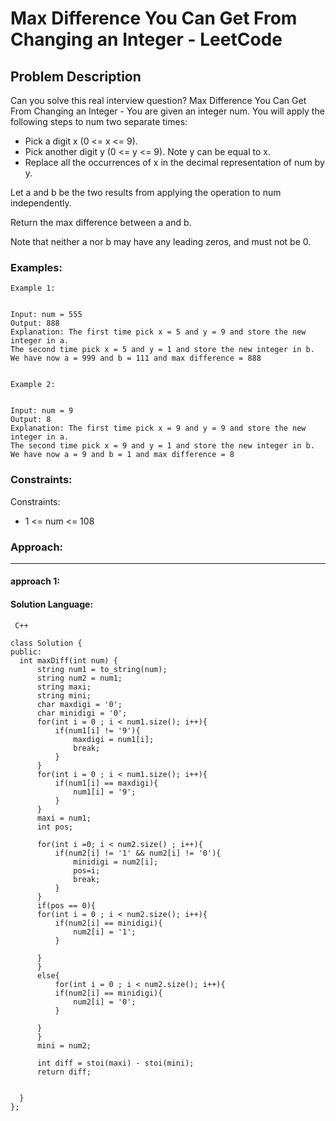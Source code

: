 # Max Difference You Can Get From Changing an Integer - LeetCode
  
  ## Problem Description
  
  Can you solve this real interview question? Max Difference You Can Get From Changing an Integer - You are given an integer num. You will apply the following steps to num two separate times:

 * Pick a digit x (0 <= x <= 9).
 * Pick another digit y (0 <= y <= 9). Note y can be equal to x.
 * Replace all the occurrences of x in the decimal representation of num by y.

Let a and b be the two results from applying the operation to num independently.

Return the max difference between a and b.

Note that neither a nor b may have any leading zeros, and must not be 0.
  
  ### Examples:
  ```
  Example 1:


Input: num = 555
Output: 888
Explanation: The first time pick x = 5 and y = 9 and store the new integer in a.
The second time pick x = 5 and y = 1 and store the new integer in b.
We have now a = 999 and b = 111 and max difference = 888


Example 2:


Input: num = 9
Output: 8
Explanation: The first time pick x = 9 and y = 9 and store the new integer in a.
The second time pick x = 9 and y = 1 and store the new integer in b.
We have now a = 9 and b = 1 and max difference = 8
  ```
  
  ### Constraints:
  
  Constraints:

 * 1 <= num <= 108
  
  
  ### Approach:
  ---
  
  #### approach 1:
  

  #### Solution Language:
  ```  C++  ```
  ```
  class Solution {
public:
    int maxDiff(int num) {
        string num1 = to_string(num);
        string num2 = num1;
        string maxi;
        string mini;
        char maxdigi = '0';
        char minidigi = '0';
        for(int i = 0 ; i < num1.size(); i++){
            if(num1[i] != '9'){
                maxdigi = num1[i];
                break;
            }
        }
        for(int i = 0 ; i < num1.size(); i++){
            if(num1[i] == maxdigi){
                num1[i] = '9';
            }
        }
        maxi = num1;
        int pos;

        for(int i =0; i < num2.size() ; i++){
            if(num2[i] != '1' && num2[i] != '0'){
                minidigi = num2[i];
                pos=i;
                break;
            }
        }
        if(pos == 0){
        for(int i = 0 ; i < num2.size(); i++){
            if(num2[i] == minidigi){
                num2[i] = '1';
            }

        }
        }
        else{
            for(int i = 0 ; i < num2.size(); i++){
            if(num2[i] == minidigi){
                num2[i] = '0';
            }

        }
        }
        mini = num2;

        int diff = stoi(maxi) - stoi(mini);
        return diff;

        
    }
};
  ```
  
